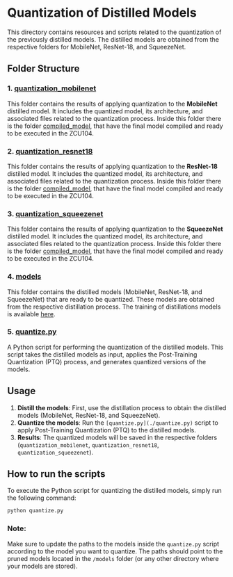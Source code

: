 # Quantization of Distilled Models

This directory contains resources and scripts related to the quantization of the previously distilled models. The distilled models are obtained from the respective folders for MobileNet, ResNet-18, and SqueezeNet.

## Folder Structure

### 1. **[quantization_mobilenet](./quantization_mobilenet)**
This folder contains the results of applying quantization to the **MobileNet** distilled model. It includes the quantized model, its architecture, and associated files related to the quantization process. Inside this folder there is the folder [compiled_model](./quantization_mobilenet/compiled_model/), that have the final model compiled and ready to be executed in the ZCU104.

### 2. **[quantization_resnet18](./quantization_resnet18)**
This folder contains the results of applying quantization to the **ResNet-18** distilled model. It includes the quantized model, its architecture, and associated files related to the quantization process. Inside this folder there is the folder [compiled_model](./quantization_resnet18/compiled_model/), that have the final model compiled and ready to be executed in the ZCU104.

### 3. **[quantization_squeezenet](./quantization_squeezenet)**
This folder contains the results of applying quantization to the **SqueezeNet** distilled model. It includes the quantized model, its architecture, and associated files related to the quantization process. Inside this folder there is the folder [compiled_model](./quantization_squeezenet/compiled_model/), that have the final model compiled and ready to be executed in the ZCU104.

### 4. **[models](./models)**
This folder contains the distilled models (MobileNet, ResNet-18, and SqueezeNet) that are ready to be quantized. These models are obtained from the respective distillation process. The training of distillations models is available [here](../../knowledge_distillation/).

### 5. **[quantize.py](./quantize.py)**
A Python script for performing the quantization of the distilled models. This script takes the distilled models as input, applies the Post-Training Quantization (PTQ) process, and generates quantized versions of the models.

## Usage

1. **Distill the models**: First, use the distillation process to obtain the distilled models (MobileNet, ResNet-18, and SqueezeNet).
2. **Quantize the models**: Run the `[quantize.py](./quantize.py)` script to apply Post-Training Quantization (PTQ) to the distilled models.
3. **Results**: The quantized models will be saved in the respective folders (`quantization_mobilenet`, `quantization_resnet18`, `quantization_squeezenet`).

## How to run the scripts

To execute the Python script for quantizing the distilled models, simply run the following command:

```bash
python quantize.py
```
### Note:

Make sure to update the paths to the models inside the ``quantize.py`` script according to the model you want to quantize. The paths should point to the pruned models located in the ``/models`` folder (or any other directory where your models are stored).
